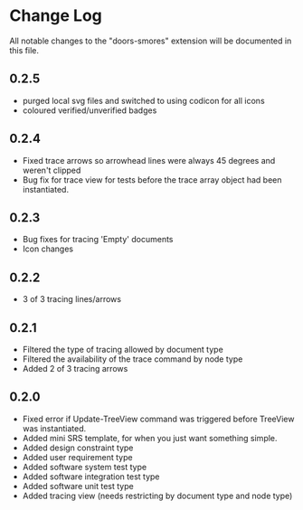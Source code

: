 # Change Log

All notable changes to the "doors-smores" extension will be documented in this file.

## 0.2.5 
- purged local svg files and switched to using codicon for all icons
- coloured verified/unverified badges
  
## 0.2.4
- Fixed trace arrows so arrowhead lines were always 45 degrees and weren't clipped
- Bug fix for trace view for tests before the trace array object had been instantiated.

## 0.2.3
- Bug fixes for tracing 'Empty' documents
- Icon changes

## 0.2.2
- 3 of 3 tracing lines/arrows

## 0.2.1
- Filtered the type of tracing allowed by document type
- Filtered the availability of the trace command by node type
- Added 2 of 3 tracing arrows

## 0.2.0

- Fixed error if Update-TreeView command was triggered before TreeView was instantiated.
- Added mini SRS template, for when you just want something simple.
- Added design constraint type
- Added user requirement type
- Added software system test type
- Added software integration test type
- Added software unit test type
- Added tracing view (needs restricting by document type and node type)